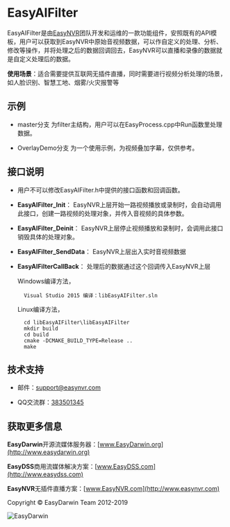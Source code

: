 # EasyAIFilter #

EasyAIFilter是由[EasyNVR](http://www.easynvr.com "www.easynvr.com")团队开发和运维的一款功能组件，安照既有的API模板，用户可以获取到EasyNVR中原始音视频数据，可以作自定义的处理、分析、修改等操作，并将处理之后的数据回调回去，EasyNVR可以直播和录像的数据就是自定义处理后的数据。

**使用场景**：适合需要提供互联网无插件直播，同时需要进行视频分析处理的场景，如人脸识别、智慧工地、烟雾/火灾报警等

## 示例 ##
- master分支 为filter主结构，用户可以在EasyProcess.cpp中Run函数里处理数据。

- OverlayDemo分支 为一个使用示例，为视频叠加字幕，仅供参考。

## 接口说明 ##

- 用户不可以修改EasyAIFilter.h中提供的接口函数和回调函数。

- **EasyAIFilter_Init**： EasyNVR上层开始一路视频播放或录制时，会自动调用此接口，创建一路视频的处理对象，并传入音视频的具体参数。

- **EasyAIFilter_Deinit**： EasyNVR上层停止视频播放和录制时，会调用此接口销毁具体的处理对象。

- **EasyAIFilter_SendData**： EasyNVR上层出入实时音视频数据

- **EasyAIFilterCallBack**： 处理后的数据通过这个回调传入EasyNVR上层


	Windows编译方法，

    	Visual Studio 2015 编译：libEasyAIFilter.sln

	Linux编译方法，
		
		cd libEasyAIFilter\libEasyAIFilter
		mkdir build
		cd build
		cmake -DCMAKE_BUILD_TYPE=Release ..
		make

## 技术支持 ##

- 邮件：[support@easynvr.com](mailto:support@easynvr.com) 

- QQ交流群：[383501345](https://jq.qq.com/?_wv=1027&k=5RTdCMn "EasyNVR")


## 获取更多信息 ##

**EasyDarwin**开源流媒体服务器：[www.EasyDarwin.org](http://www.easydarwin.org)

**EasyDSS**商用流媒体解决方案：[www.EasyDSS.com](http://www.easydss.com)

**EasyNVR**无插件直播方案：[www.EasyNVR.com](http://www.easynvr.com)

Copyright &copy; EasyDarwin Team 2012-2019

![EasyDarwin](http://www.easydarwin.org/skin/easydarwin/images/wx_qrcode.jpg)
